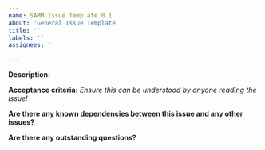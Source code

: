 ```yaml
---
name: SAMM Issue Template 0.1
about: 'General Issue Template '
title: ''
labels: ''
assignees: ''

---
```


**Description:**


**Acceptance criteria:**
_Ensure this can be understood by anyone reading the issue!_


**Are there any known dependencies between this issue and any other issues?**


**Are there any outstanding questions?**
